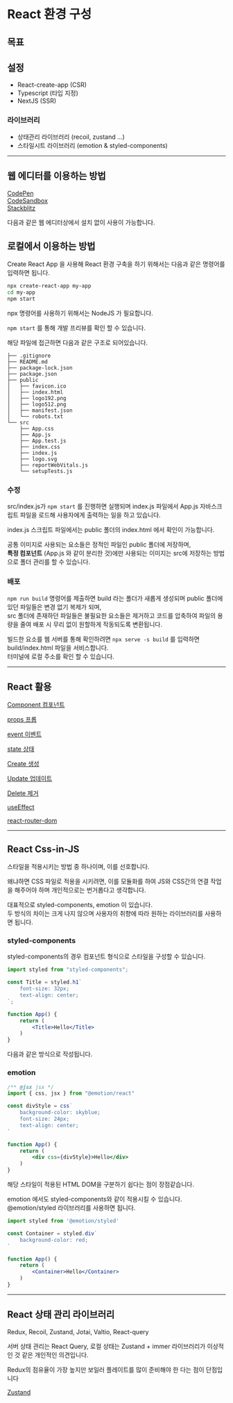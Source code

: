 # React 환경 구성

## 목표

## 설정
- React-create-app (CSR)
- Typescript (타입 지정)
- NextJS (SSR)

### 라이브러리
- 상태관리 라이브러리 (recoil, zustand ...)
- 스타일시트 라이브러리 (emotion & styled-components)

---

## 웹 에디터를 이용하는 방법

[CodePen](https://ko.legacy.reactjs.org/redirect-to-codepen/hello-world)  
[CodeSandbox](https://codesandbox.io/s/new)  
[Stackblitz](https://stackblitz.com/fork/react)

다음과 같은 웹 에디터상에서 설치 없이 사용이 가능합니다.

## 로컬에서 이용하는 방법

Create React App 을 사용해 React 환경 구축을 하기 위해서는 다음과 같은 명령어를 입력하면 됩니다.

```bash
npx create-react-app my-app
cd my-app
npm start
```

npx 명령어를 사용하기 위해서는 NodeJS 가 필요합니다.

`npm start` 를 통해 개발 프리뷰를 확인 할 수 있습니다.

해당 파일에 접근하면 다음과 같은 구조로 되어있습니다.

```
├── .gitignore
├── README.md  
├── package-lock.json  
├── package.json  
├── public  
│   ├── favicon.ico  
│   ├── index.html  
│   ├── logo192.png  
│   ├── logo512.png  
│   ├── manifest.json  
│   └── robots.txt  
└── src  
    ├── App.css  
    ├── App.js  
    ├── App.test.js  
    ├── index.css  
    ├── index.js  
    ├── logo.svg  
    ├── reportWebVitals.js  
    └── setupTests.js  
```

### 수정

src/index.js가 `npm start` 를 진행하면 실행되며 index.js 파일에서 App.js 자바스크립트 파일을 로드해 사용자에게 출력하는 일을 하고 있습니다.

index.js 스크립트 파일에서는 public 폴더의 index.html 에서 확인이 가능합니다.

공통 이미지로 사용되는 요소들은 정적인 파일인 public 폴더에 저장하며,  
__특정 컴포넌트__ (App.js 와 같이 분리한 것)에만 사용되는 이미지는 src에 저장하는 방법으로 폴더 관리를 할 수 있습니다.

### 배포

`npm run build` 명령어를 제출하면 build 라는 폴더가 새롭게 생성되며 public 폴더에 있던 파일들은 변경 없기 복제가 되며,  
src 폴더에 존재하던 파일들은 불필요한 요소들은 제거하고 코드를 압축하여 파일의 용량을 줄여 배포 시 무리 없이 원할하게 작동되도록 변환됩니다.

빌드한 요소를 웹 서버를 통해 확인하려면 `npx serve -s build` 를 입력하면 build/index.html 파일을 서비스합니다.  
터미널에 로컬 주소를 확인 할 수 있습니다.

---

## React 활용

<a href="https://github.com/Hansan529/react-tutorial-2024/blob/main/markdown/Component.md" target="_blank" rel="noopener">Component 컴포넌트</a>

<a href="https://github.com/Hansan529/react-tutorial-2024/blob/main/markdown/props.md" target="_blank" rel="noopener">props 프롭</a>

<a href="https://github.com/Hansan529/react-tutorial-2024/blob/main/markdown/event.md" target="_blank" rel="noopener">event 이벤트</a>

<a href="https://github.com/Hansan529/react-tutorial-2024/blob/main/markdown/state.md" target="_blank" rel="noopener">state 상태</a>

<a href="https://github.com/Hansan529/react-tutorial-2024/blob/main/markdown/create.md" target="_blank" rel="noopener">Create 생성</a>

<a href="https://github.com/Hansan529/react-tutorial-2024/blob/main/markdown/update.md" target="_blank" rel="noopener">Update 업데이트</a>

<a href="https://github.com/Hansan529/react-tutorial-2024/blob/main/markdown/delete.md" target="_blank" rel="noopener">Delete 제거</a>

<a href="https://github.com/Hansan529/react-tutorial-2024/blob/main/markdown/useEffect.md" target="_blank" rel="noopener">useEffect</a>

<a href="https://github.com/Hansan529/react-tutorial-2024/blob/main/markdown/reactRouter.md" target="_blank" rel="noopener">react-router-dom</a>

---

## React Css-in-JS

스타일을 적용시키는 방법 중 하나이며, 이를 선호합니다.

왜냐하면 CSS 파일로 적용을 시키려면, 이를 모듈화를 하여 JS와 CSS간의 연결 작업을 해주어야 하며 개인적으로는 번거롭다고 생각합니다.

대표적으로 styled-components, emotion 이 있습니다.  
두 방식의 차이는 크게 나지 않으며 사용자의 취향에 따라 원하는 라이브러리를 사용하면 됩니다.

### styled-components

styled-components의 경우 컴포넌트 형식으로 스타일을 구성할 수 있습니다.

```jsx
import styled from "styled-components";

const Title = styled.h1`
    font-size: 32px;
    text-align: center;
`;

function App() {
    return (
        <Title>Hello</Title>
    )
}
```

다음과 같은 방식으로 작성됩니다.

### emotion

```jsx
/** @jsx jsx */
import { css, jsx } from "@emotion/react"

const divStyle = css`
    background-color: skyblue;
    font-size: 24px;
    text-align: center;
`

function App() {
    return (
        <div css={divStyle}>Hello</div>
    )
}
```

해당 스타일이 적용된 HTML DOM을 구분하기 쉽다는 점이 장점같습니다.

emotion 에서도 styled-components와 같이 적용시킬 수 있습니다.  
@emotion/styled 라이브러리를 사용하면 됩니다.

```jsx
import styled from '@emotion/styled'

const Container = styled.div`
    background-color: red;
`

function App() {
    return (
        <Container>Hello</Container>
    )
}
```

---

## React 상태 관리 라이브러리

Redux, Recoil, Zustand, Jotai, Valtio, React-query

서버 상태 관리는 React Query, 로컬 상태는 Zustand + immer 라이브러리가 이상적인 것 같은 개인적인 의견입니다.

Redux의 점유율이 가장 높지만 보일러 플레이트를 많이 준비해야 한 다는 점이 단점입니다

<a href="https://github.com/Hansan529/react-tutorial-2024/blob/main/markdown/zustand.md" target="_blank" rel="noopener">Zustand</a>
